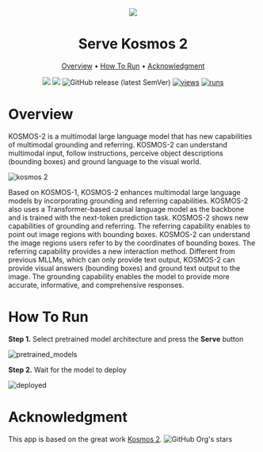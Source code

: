 <div align="center" markdown>
<img src="https://github.com/supervisely-ecosystem/serve-kosmos-2/releases/download/v0.0.1/kosmos_2.png"/>  

# Serve Kosmos 2

<p align="center">
  <a href="#Overview">Overview</a> •
  <a href="#How-To-Run">How To Run</a> •
  <a href="#Acknowledgment">Acknowledgment</a>
</p>

[![](https://img.shields.io/badge/supervisely-ecosystem-brightgreen)](https://ecosystem.supervisely.com/apps/supervisely-ecosystem/serve-kosmos-2)
[![](https://img.shields.io/badge/slack-chat-green.svg?logo=slack)](https://supervisely.com/slack)
![GitHub release (latest SemVer)](https://img.shields.io/github/v/release/supervisely-ecosystem/serve-kosmos-2)
[![views](https://app.supervisely.com/img/badges/views/supervisely-ecosystem/serve-kosmos-2.png)](https://supervisely.com)
[![runs](https://app.supervisely.com/img/badges/runs/supervisely-ecosystem/serve-kosmos-2.png)](https://supervisely.com)

</div>

# Overview

KOSMOS-2 is a multimodal large language model that has new capabilities of multimodal grounding and referring. KOSMOS-2 can understand multimodal input, follow instructions, perceive object descriptions (bounding boxes) and ground language to the visual world.

![kosmos 2](https://github.com/supervisely-ecosystem/serve-kosmos-2/releases/download/v0.0.1/kosmos_2_capabilities.png)

Based on KOSMOS-1, KOSMOS-2 enhances multimodal large language models by incorporating grounding and referring capabilities. KOSMOS-2 also uses a Transformer-based causal language model as the backbone and is trained with the next-token prediction task. KOSMOS-2 shows new capabilities of grounding and referring. The referring capability enables to point out image regions with bounding boxes. KOSMOS-2 can understand the image regions users refer to by the coordinates of bounding boxes. The referring capability provides a new interaction
method. Different from previous MLLMs, which can only provide text output, KOSMOS-2 can provide visual answers (bounding boxes) and ground text output to the image. The grounding capability enables the model to provide more accurate, informative, and comprehensive responses.

# How To Run

**Step 1.** Select pretrained model architecture and press the **Serve** button

![pretrained_models](https://github.com/supervisely-ecosystem/serve-kosmos-2/releases/download/v0.0.1/kosmos_2_deploy.png)

**Step 2.** Wait for the model to deploy

![deployed](https://github.com/supervisely-ecosystem/serve-kosmos-2/releases/download/v0.0.1/kosmos_2_deploy.png)

# Acknowledgment

This app is based on the great work [Kosmos 2](https://github.com/microsoft/unilm/tree/master/kosmos-2). ![GitHub Org's stars](https://img.shields.io/github/stars/microsoft/unilm?style=social)
